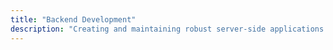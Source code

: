 ```yaml
---
title: "Backend Development"
description: "Creating and maintaining robust server-side applications using Node.js and Express."
---
```

